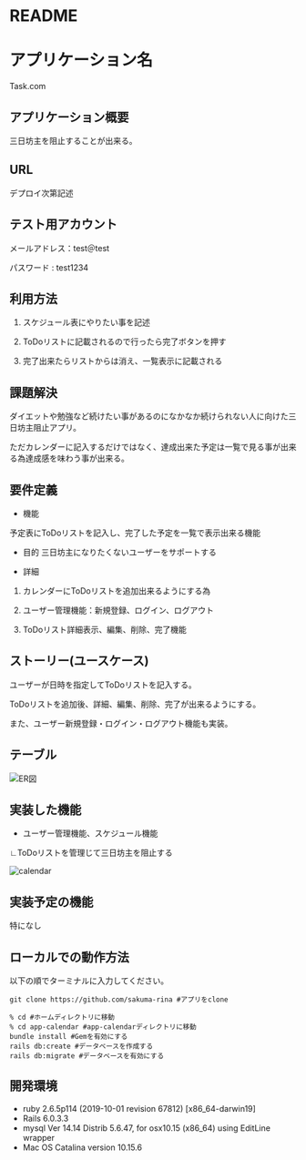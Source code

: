 
# README
# アプリケーション名
Task.com

## アプリケーション概要
三日坊主を阻止することが出来る。


## URL
デプロイ次第記述


## テスト用アカウント
メールアドレス：test＠test

パスワード : test1234


## 利用方法
1. スケジュール表にやりたい事を記述

1. ToDoリストに記載されるので行ったら完了ボタンを押す

1. 完了出来たらリストからは消え、一覧表示に記載される


## 課題解決
ダイエットや勉強など続けたい事があるのになかなか続けられない人に向けた三日坊主阻止アプリ。

ただカレンダーに記入するだけではなく、達成出来た予定は一覧で見る事が出来る為達成感を味わう事が出来る。


## 要件定義
* 機能

予定表にToDoリストを記入し、完了した予定を一覧で表示出来る機能

* 目的
三日坊主になりたくないユーザーをサポートする

* 詳細

1. カレンダーにToDoリストを追加出来るようにする為

1. ユーザー管理機能：新規登録、ログイン、ログアウト

1. ToDoリスト詳細表示、編集、削除、完了機能

## ストーリー(ユースケース)
ユーザーが日時を指定してToDoリストを記入する。

ToDoリストを追加後、詳細、編集、削除、完了が出来るようにする。

また、ユーザー新規登録・ログイン・ログアウト機能も実装。


## テーブル
![ER図](https://user-images.githubusercontent.com/70619773/96684924-591dcc00-13b7-11eb-8861-9d462105ffd4.png)


## 実装した機能
* ユーザー管理機能、スケジュール機能

∟ToDoリストを管理じて三日坊主を阻止する

![calendar](https://user-images.githubusercontent.com/70619773/96686861-101b4700-13ba-11eb-8ecf-6ea262f7db7f.gif)

## 実装予定の機能
特になし

## ローカルでの動作方法
以下の順でターミナルに入力してください。
```
git clone https://github.com/sakuma-rina #アプリをclone

% cd #ホームディレクトリに移動
% cd app-calendar #app-calendarディレクトリに移動
bundle install #Gemを有効にする
rails db:create #データベースを作成する
rails db:migrate #データベースを有効にする
```

## 開発環境
* ruby 2.6.5p114 (2019-10-01 revision 67812) [x86_64-darwin19]
* Rails 6.0.3.3
* mysql  Ver 14.14 Distrib 5.6.47, for osx10.15 (x86_64) using  EditLine wrapper
* Mac OS Catalina version 10.15.6
